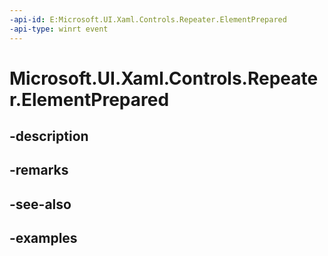 ```yaml
---
-api-id: E:Microsoft.UI.Xaml.Controls.Repeater.ElementPrepared
-api-type: winrt event
---
```


<!-- Event syntax.
public event TypedEventHandler ElementPrepared<Repeater, ElementPreparedEventArgs>
-->

# Microsoft.UI.Xaml.Controls.Repeater.ElementPrepared

## -description

## -remarks

## -see-also

## -examples


